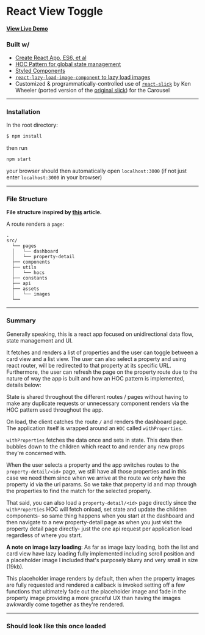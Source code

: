 # React View Toggle

#### [View Live Demo](https://) 

### Built w/
- [Create React App, ES6, et al](https://github.com/facebook/create-react-app)
- [HOC Pattern for global state management](https://blog.kentcdodds.com/advanced-react-component-patterns-56af2b74bc5f)
- [Styled Components](https://github.com/styled-components/styled-components)
- [`react-lazy-load-image-component` to lazy load images](https://medium.com/@aljullu/an-easy-to-use-performant-solution-to-lazy-load-images-in-react-e6752071020c)
- Customized & programmatically-controlled use of [`react-slick`](https://github.com/akiran/react-slick) by Ken Wheeler (ported version of the [original slick](http://kenwheeler.github.io/slick/)) for the Carousel

---

### Installation

In the root directory:
```bash
$ npm install
```
then run
```bash
npm start
```
your browser should then automatically open `localhost:3000` (if not just enter `localhost:3000` in your browser)

---

### File Structure

**File structure inspired by [this](https://blog.bitsrc.io/structuring-a-react-project-a-definitive-guide-ac9a754df5eb) article.**

A route renders a `page`:

    .
    src/
      └── pages
      │   └── dashboard
      │   └── property-detail
      ├── components 
      ├── utils
      │   └── hocs
      ├── constants
      ├── api
      ├── assets
      │   └── images
      └──
    
  ---
  
### Summary

Generally speaking, this is a react app focused on unidirectional data flow, state management and UI. 

It fetches and renders a list of properties and the user can toggle between a card view and a list view. The user can also select a property and using react router, will be redirected to that property at its specific URL. Furthermore, the user can refresh the page on the property route due to the nature of way the app is built and how an HOC pattern is implemented, details below:

State is shared throughout the different routes / pages without having to make any duplicate requests or unnecessary component renders via the HOC pattern used throughout the app.

On load, the client catches the route `/` and renders the dashboard page. The application itself is wrapped around an `HOC` called `withProperties`.

`withProperties` fetches the data once and sets in state. This data then bubbles down to the children which react to and render any new props they're concerned with.

When the user selects a property and the app switches routes to the `property-detail/<id>` page, we still have all those properties and in this case we need them since when we arrive at the route we only have the property id via the url params. So we take that property id and map through the properties to find the match for the selected property.

That said, you can also load a `property-detail/<id>` page directly since the `withProperties` HOC will fetch onload, set state and update the children components- so same thing happens when you start at the dashboard and then navigate to a new property-detail page as when you just visit the property detail page directly- just the one api request per application load regardless of where you start.

**A note on image lazy loading**: As far as image lazy loading, both the list and card view have lazy loading fully implemented including scroll position and a placeholder image I included that's purposely blurry and very small in size (19kb). 

This placeholder image renders by default, then when the property images are fully requested and rendered a callback is invoked setting off a few functions that ultimately fade out the placeholder image and fade in the property image providing a more graceful UX than having the images awkwardly come together as they're rendered.

---

### Should look like this once loaded